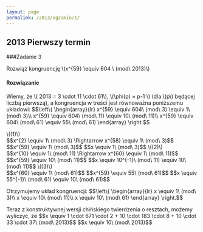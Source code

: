 ```yaml
---
layout: page
permalink: /2013/egzamin/1/
---
```


## 2013 Pierwszy termin

###Zadanie 3

Rozwiąż kongruencję \\(x^{59} \equiv 604 \ (mod\ 2013)\\)

<div data-collapse>
  <h4 class="collapsible">Rozwiązanie</h4>
  <div class="solution">
    <p>
      Wiemy, że \( 2013 = 3 \cdot 11 \cdot 61\), \(\phi(p) = p-1 \) (dla \(p\) będącej liczbą pierwszą), a kongruencja w treści jest równoważna poniższemu układowi:
      $$\left\{
          \begin{array}{lr}
            x^{59} \equiv 604\ (mod\ 3) \equiv 1\ (mod\ 3)\\
            x^{59} \equiv 604\ (mod\ 11) \equiv 10\ (mod\ 11)\\
            x^{59} \equiv 604\ (mod\ 61) \equiv 55\ (mod\ 61)
          \end{array}
        \right.$$
    </p>
    <p>
      \((1)\)<br/>
      $$x^{2} \equiv 1\ (mod\ 3) \Rightarrow x^{58} \equiv 1\ (mod\ 3)$$
      $$x^{59} \equiv 1\ (mod\ 3)$$
      $$x \equiv 1\ (mod\ 3)$$
      \((2)\)<br/>
      $$x^{10} \equiv 1\ (mod\ 11) \Rightarrow x^{60} \equiv 1\ (mod\ 11)$$
      $$x^{59} \equiv 10\ (mod\ 11)$$
      $$x \equiv 10^{-1}\ (mod\ 11) \equiv 10\ (mod\ 11)$$
      \((3)\)<br/>
      $$x^{60} \equiv 1\ (mod\ 61)$$
      $$x^{59} \equiv 55\ (mod\ 61)$$
      $$x \equiv 55^{-1}\ (mod\ 61) \equiv 10\ (mod\ 61)$$
    </p>
    <p>
      Otrzymujemy układ kongruencji:
      $$\left\{
          \begin{array}{lr}
            x \equiv 1\ (mod\ 3)\\
            x \equiv 10\ (mod\ 11)\\
            x \equiv 10\ (mod\ 61)
          \end{array}
        \right.$$
    </p>
    <p>
      Teraz z konstruktywnej wersji chińskiego twierdzenia o resztach, możemy wyliczyć, że
      $$x \equiv 1 \cdot 671 \cdot 2 + 10 \cdot 183 \cdot 8 + 10 \cdot 33 \cdot 37\ (mod\ 2013)$$
      $$x \equiv 10\ (mod\ 2013)$$
    </p>
  </div>
</div>
